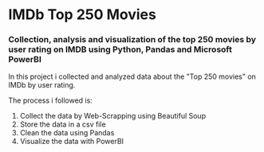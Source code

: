 # IMDb Top 250 Movies

### Collection, analysis and visualization of the top 250 movies by user rating on IMDB using Python, Pandas and Microsoft PowerBI

In this project i collected and analyzed data about the "Top 250 movies" on IMDb by user rating.

The process i followed is:

1) Collect the data by Web-Scrapping using Beautiful Soup
2) Store the data in a csv file
3) Clean the data using Pandas
4) Visualize the data with PowerBI
